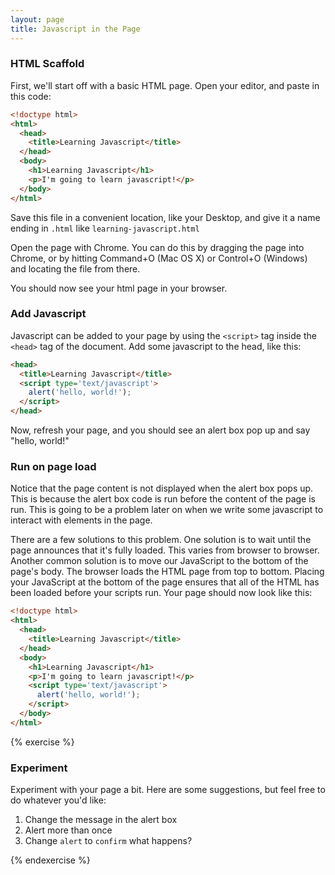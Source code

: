 ```yaml
---
layout: page
title: Javascript in the Page
---
```


### HTML Scaffold

First, we'll start off with a basic HTML page. Open your editor, and paste in this code:

```html
<!doctype html>
<html>
  <head>
    <title>Learning Javascript</title>
  </head>
  <body>
    <h1>Learning Javascript</h1>
    <p>I'm going to learn javascript!</p>
  </body>
</html>
```

Save this file in a convenient location, like your Desktop, and give it a name ending in `.html` like `learning-javascript.html`

Open the page with Chrome. You can do this by dragging the page into Chrome, or by hitting Command+O (Mac OS X) or Control+O (Windows) and locating the file from there.

You should now see your html page in your browser.

### Add Javascript

Javascript can be added to your page by using the `<script>` tag inside the `<head>` tag of the document. Add some javascript to the head, like this:

```html
<head>
  <title>Learning Javascript</title>
  <script type='text/javascript'>
    alert('hello, world!');
  </script>
</head>
```

Now, refresh your page, and you should see an alert box pop up and say "hello, world!"

### Run on page load

Notice that the page content is not displayed when the alert box pops up. This is because the alert box code is run before the content of the page is run. This is going to be a problem later on when we write some javascript to interact with elements in the page.

There are a few solutions to this problem. One solution is to wait until the page announces that it's fully loaded. This varies from browser to browser. Another common solution is to move our JavaScript to the bottom of the page's body. The browser loads the HTML page from top to bottom. Placing your JavaScript at the bottom of the page ensures that all of the HTML has been loaded before your scripts run. Your page should now look like this:

```html
<!doctype html>
<html>
  <head>
    <title>Learning Javascript</title>
  </head>
  <body>
    <h1>Learning Javascript</h1>
    <p>I'm going to learn javascript!</p>
    <script type='text/javascript'>
      alert('hello, world!');
    </script>
  </body>
</html>
```

{% exercise %}

### Experiment

Experiment with your page a bit. Here are some suggestions, but feel free to do whatever you'd like:

1. Change the message in the alert box
1. Alert more than once
1. Change `alert` to `confirm` what happens?

{% endexercise %}
